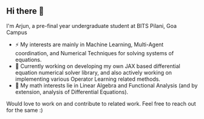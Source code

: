 ## Hi there 👋

I'm Arjun, a pre-final year undergraduate student at BITS Pilani, Goa Campus

- ⚡ My interests are mainly in Machine Learning, Multi-Agent coordination, and Numerical Techniques for solving systems of equations.
- 🔭 Currently working on developing my own JAX based differential equation numerical solver library, and also actively working on implementing various Operator Learning related methods.
- 💬 My math interests lie in Linear Algebra and Functional Analysis (and by extension, analysis of Differential Equations).

Would love to work on and contribute to related work. Feel free to reach out for the same :)
<!--
**akagam1/akagam1** is a ✨ _special_ ✨ repository because its `README.md` (this file) appears on your GitHub profile.

Here are some ideas to get you started:

- 🔭 I’m currently working on ...
- 🌱 I’m currently learning ...
- 👯 I’m looking to collaborate on ...
- 🤔 I’m looking for help with ...
- 💬 Ask me about ...
- 📫 How to reach me: ...
- 😄 Pronouns: ...
- ⚡ Fun fact: ...
-->
